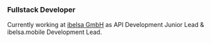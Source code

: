 ### Fullstack Developer
Currently working at [ibelsa GmbH](https://github.com/ibelsa-gmbh) as API Development Junior Lead & ibelsa.mobile Development Lead.
